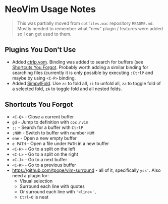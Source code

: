 NeoVim Usage Notes
==================
> This was partially moved from `dotfiles.mac` repository `README.md`. Mostly needed to remember what "new" plugin
> / features were added so  I can get used to them.

Plugins You Don't Use
---------------------
- Added [ctrlp.vom](https://github.com/ctrlpvim/ctrlp.vim). Binding was added to search for buffers (see
  [Shortcuts You Forgot](#shortcuts-you-forgot). Probably worth adding a similar binding for searching files
  (currently it is only possible by executing `:CtrlP` and maybe by using `<C-P>` binding.
- Added [SimpylFold](https://github.com/tmhedberg/SimpylFold). Use `zc` to
  fold all, `zi` to unfold all, `za` to toggle fold of a selected fold,
  `zA` to toggle fold and all nested folds.

Shortcuts You Forgot
--------------------
- `<C-Q>` - Close a current buffer
- `gd` - Jump to definition with `coc.nvim`
- `;;` - Search for a buffer with `CtrlP`
- `;NUM` - Switch to buffer with number `NUM`
- `ene` - Open a new empty buffer
- `e PATH` - Open a file under `PATH` in a new buffer
- `<C-H>` - Go to a split on the left
- `<C-L>` - Go to a split on the right
- `<C-J>` - Go to a next buffer
- `<C-K>` - Go to a previous buffer
- https://github.com/tpope/vim-surround - all of it, specifically `yss'`. Also need a plugin for:
  * Visual selection
  * Surround each line with quotes
  * Or surround each line with `'<line>',`
  * `Ctrl+O` is neat
